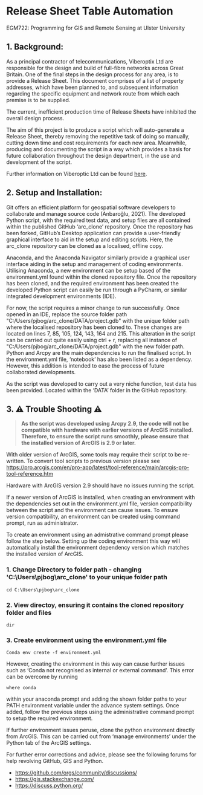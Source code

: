 # Release Sheet Table Automation

EGM722: Programming for GIS and Remote Sensing at Ulster University

## 1. Background:

As a principal contractor of telecommunications, Viberoptix Ltd are responsible for the design and build 
of full-fibre networks across Great Britain. One of the final steps in the design process for any area, is 
to provide a Release Sheet. This document comprises of a list of property addresses, which have been planned 
to, and subsequent information regarding the specific equipment and network route from which each premise is 
to be supplied.

The current, inefficient production time of Release Sheets have inhibited the overall design process. 

The aim of this project is to produce a script which will auto-generate a Release Sheet, thereby removing 
the repetitive task of doing so manually, cutting down time and cost requirements for each new area. Meanwhile, 
producing and documenting the script in a way which provides a basis for future collaboration throughout the design 
department, in the use and development of the script. 

Further information on Viberoptic Ltd can be found [here](https://www.viberoptix.com/).

## 2. Setup and Installation:

Git offers an efficient platform for geospatial software developers to collaborate and manage source code (Anbaroğlu, 2021). The developed Python script, with the required test data, and setup files are all contained within the published GitHub ‘arc_clone’ repository. Once the repository has been forked, GitHub’s Desktop application can provide a user-friendly graphical interface to aid in the setup and editing scripts. Here, the arc_clone repository can be cloned as a localised, offline copy.

Anaconda, and the Anaconda Navigator similarly provide a graphical user interface aiding in the setup and management of coding environments. Utilising Anaconda, a new environment can be setup based of the environment.yml found within the cloned repository file. 
Once the repository has been cloned, and the required environment has been created the developed Python script can easily be run through a PyCharm, or similar integrated development environments (IDE). 

For now, the script requires a minor change to run successfully. Once opened in an IDE, replace the source folder path "C:/Users/pjbog/arc_clone/DATA/project.gdb" with the unique folder path where the localised repository has been cloned to. These changes are located on lines 7, 85, 105, 124, 143, 164 and 215. This alteration in the script can be carried out quite easily using ctrl + r, replacing all instance of "C:/Users/pjbog/arc_clone/DATA/project.gdb" with the new folder path.
Python and Arcpy are the main dependencies to run the finalised script. In the environment.yml file, ‘notebook’ has also been listed as a dependency. However, this addition is intended to ease the process of future collaborated developments.  

As the script was developed to carry out a very niche function, test data has been provided. Located within the ‘DATA’ folder in the GitHub repository. 

## 3. ⚠️ Trouble Shooting ⚠️

> **As the script was developed using Arcpy 2.9, the code will not be compatible with hardware with earlier versions of ArcGIS installed. Therefore, to ensure the script runs smoothly, please ensure that the installed version of ArcGIS is 2.9 or later.**

With older version of ArcGIS, some tools may require their script to be re-written. To convert tool scripts to previous version please see https://pro.arcgis.com/en/pro-app/latest/tool-reference/main/arcgis-pro-tool-reference.htm

Hardware with ArcGIS version 2.9 should have no issues running the script.

If a newer version of ArcGIS is installed, when creating an environment with the dependencies set out in the environment.yml file, version compatibility between the script and the environment can cause issues. To ensure version compatibility, an environment can be created using command prompt, run as administrator. 

To create an environment using an admistrative command prompt please follow the step below. Setting up the coding environment this way will automatically install the environment dependency version which matches the installed version of ArcGIS.

### 1. Change Directory to folder path - changing 'C:\Users\pjbog\arc_clone' to your unique folder path
```
cd C:\Users\pjbog\arc_clone
```

### 2. View directoy, ensuring it contains the cloned repository folder and files
```
dir
```

### 3. Create environment using the environment.yml file 
```
Conda env create -f environment.yml
```

However, creating the environment in this way can cause further issues such as ‘Conda not recognised as internal or external command’. This error can be overcome by running 
```
where conda
```
within your anaconda prompt and adding the shown folder paths to your PATH environment variable under the advance system settings. Once added, follow the previous steps using the administrative command prompt to setup the required environment. 

If further environment issues peruse, clone the python environment directly from ArcGIS. This can be carried out from ‘manage environments’ under the Python tab of the ArcGIS settings.

For further error corrections and advice, please see the following forums for help revolving GitHub, GIS and Python.

-	https://github.com/orgs/community/discussions/
-	https://gis.stackexchange.com/
-	https://discuss.python.org/
